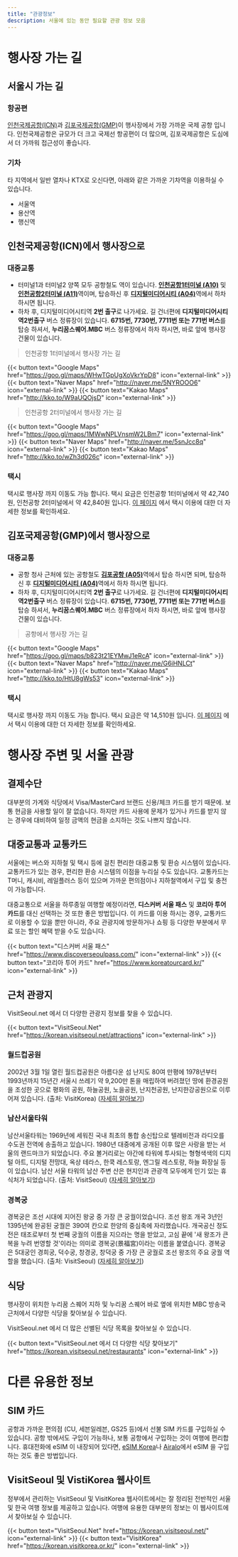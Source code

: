 ```yaml
---
title: "관광정보"
description: 서울에 있는 동안 필요할 관광 정보 모음
---
```


# 행사장 가는 길

## 서울시 가는 길

### 항공편

[인천국제공항(ICN)](https://www.airport.kr/)과 [김포국제공항(GMP)](https://www.airport.co.kr/gimpoeng/index.do)이 행사장에서 가장 가까운 국제 공항 입니다.
인천국제공항은 규모가 더 크고 국제선 항공편이 더 많으며, 김포국제공항은 도심에서 더 가까워 접근성이 좋습니다.

### 기차

타 지역에서 일반 열차나 KTX로 오신다면, 아래와 같은 가까운 기차역을 이용하실 수 있습니다.
- 서울역
- 용산역
- 행신역

## 인천국제공항(ICN)에서 행사장으로

### 대중교통

- 터미널1과 터미널2 양쪽 모두 공항철도 역이 있습니다. [**인천공항1터미널 (A10)**](https://www.arex.or.kr/station/info.do?stnCd=100&menuNo=MN201503300000000014&langCd=ko_KR&device=Normal) 및 [**인천공항2터미널 (A11)**](https://www.arex.or.kr/station/info.do?stnCd=110&menuNo=MN201801130000000001&langCd=ko_KR&device=Normal)역이며, 탑승하신 후 [**디지털미디어시티 (A04)**](https://www.arex.or.kr/station/info.do?stnCd=040&menuNo=MN201503300000000023&langCd=ko_KR&device=Normal)역에서 하차 하시면 됩니다.
- 하차 후, 디지털미디어시티역 **2번 출구**로 나가세요. 길 건너편에 **디지털미디어시티역2번출구** 버스 정류장이 있습니다. **6715번, 7730번, 7711번 또는 771번 버스**를 탑승 하셔서, **누리꿈스퀘어.MBC** 버스 정류장에서 하차 하시면, 바로 앞에 행사장 건물이 있습니다.

> 인천공항 1터미널에서 행사장 가는 길

{{< button text="Google Maps" href="https://goo.gl/maps/WHwTGpUgXoVkrYpD8" icon="external-link" >}}
{{< button text="Naver Maps" href="http://naver.me/5NYROOO6" icon="external-link" >}}
{{< button text="Kakao Maps" href="http://kko.to/W9aUQOjsD" icon="external-link" >}}

> 인천공항 2터미널에서 행사장 가는 길

{{< button text="Google Maps" href="https://goo.gl/maps/1MWwNPLVnsmW2LBm7" icon="external-link" >}}
{{< button text="Naver Maps" href="http://naver.me/5snJcc8q" icon="external-link" >}}
{{< button text="Kakao Maps" href="http://kko.to/wZh3d026c" icon="external-link" >}}

### 택시
택시로 행사장 까지 이동도 가능 합니다. 택시 요금은 인천공항 1터미널에서 약 42,740원, 인천공항 2터미널에서 약 42,840원 입니다. [이 페이지](https://www.airport.kr/ap/ko/tpt/pblcTptTaxi.do) 에서 택시 이용에 대한 더 자세한 정보를 확인하세요.

## 김포국제공항(GMP)에서 행사장으로

### 대중교통

- 공항 청사 근처에 있는 공항철도 [**김포공항 (A05)**](https://www.arex.or.kr/station/info.do?stnCd=050&menuNo=MN201503300000000022&langCd=en_US&device=Normal)역에서 탑승 하시면 되며, 탑승하신 후 [**디지털미디어시티 (A04)**](https://www.arex.or.kr/station/info.do?stnCd=040&menuNo=MN201503300000000023&langCd=ko_KR&device=Normal)역에서 하차 하시면 됩니다.
- 하차 후, 디지털미디어시티역 **2번 출구**로 나가세요. 길 건너편에 **디지털미디어시티역2번출구** 버스 정류장이 있습니다. **6715번, 7730번, 7711번 또는 771번 버스**를 탑승 하셔서, **누리꿈스퀘어.MBC** 버스 정류장에서 하차 하시면, 바로 앞에 행사장 건물이 있습니다.

> 공항에서 행사장 가는 길

{{< button text="Google Maps" href="https://goo.gl/maps/b823t21EYMwJ1eRcA" icon="external-link" >}}
{{< button text="Naver Maps" href="http://naver.me/G6iHNLCt" icon="external-link" >}}
{{< button text="Kakao Maps" href="http://kko.to/HtU8gWs53" icon="external-link" >}}

### 택시
택시로 행사장 까지 이동도 가능 합니다. 택시 요금은 약 14,510원 입니다. [이 페이지](https://www.airport.co.kr/gimpo/cms/frCon/index.do?MENU_ID=1290&CONTENTS_NO=5) 에서 택시 이용에 대한 더 자세한 정보를 확인하세요.

# 행사장 주변 및 서울 관광

## 결제수단
대부분의 가계와 식당에서 Visa/MasterCard 브랜드 신용/체크 카드를 받기 때문에. 보통 현금을 사용할 일이 잘 없습니다. 하지만 카드 사용에 문제가 있거나 카드를 받지 않는 경우에 대비하여 일정 금액의 현금을 소지하는 것도 나쁘지 않습니다.

## 대중교통과 교통카드
서울에는 버스와 지하철 및 택시 등에 걸친 편리한 대중교통 및 환승 시스템이 있습니다. 교통카드가 있는 경우, 편리한 환승 시스템의 이점을 누리실 수도 있습니다. 교통카드는 T머니, 캐시비, 레일플러스 등이 있으며 가까운 편의점이나 지하철역에서 구입 및 충전이 가능합니다.

대중교통으로 서울을 하루종일 여행할 예정이라면, **디스커버 서울 패스** 및 **코리아 투어 카드**를 대신 선택하는 것 또한 좋은 방법입니다. 이 카드를 이용 하시는 경우, 교통카드로 이용할 수 있을 뿐만 아니라, 주요 관광지에 방문하거나 쇼핑 등 다양한 부분에서 무료 또는 할인 혜택 받을 수도 있습니다.

{{< button text="디스커버 서울 패스" href="https://www.discoverseoulpass.com/" icon="external-link" >}}
{{< button text="코리아 투어 카드" href="https://www.koreatourcard.kr/" icon="external-link" >}}

## 근처 관광지

VisitSeoul.net 에서 더 다양한 관광지 정보를 찾을 수 있습니다.

{{< button text="VisitSeoul.Net" href="https://korean.visitseoul.net/attractions" icon="external-link" >}}

### 월드컵공원
2002년 3월 1일 열린 월드컵공원은 아름다운 섬 난지도 80여 만평에 1978년부터 1993년까지 15년간 서울시 쓰레기 약 9,200만 톤을 매립하여 버려졌던 땅에 환경공원을 조성한 곳으로 평화의 공원, 하늘공원, 노을공원, 난지천공원, 난지한강공원으로 이루어져 있습니다. (출처: VisitKorea) ([자세히 알아보기](https://korean.visitkorea.or.kr/detail/ms_detail.do?cotid=6a59bb86-f4d1-4e63-97e7-671479ca32a5&big_category=A02&mid_category=A0202&big_area=1))

### 남산서울타워
남산서울타워는 1969년에 세워진 국내 최초의 통합 송신탑으로 텔레비전과 라디오를 수도권 전역에 송출하고 있습니다. 1980년 대중에게 공개된 이후 많은 사랑을 받는 서울의 랜드마크가 되었습니다. 주요 볼거리로는 야간에 타워에 투사되는 형형색색의 디지털 아트, 디지털 전망대, 옥상 테라스, 한쿡 레스토랑, 엔그릴 레스토랑, 하늘 화장실 등이 있습니다. 남산 서울 타워의 남산 주변 산은 현지인과 관광객 모두에게 인기 있는 휴식처가 되었습니다. (출처: VisitSeoul) ([자세히 알아보기](https://korean.visitseoul.net/attractions/%EB%82%A8%EC%82%B0%EC%84%9C%EC%9A%B8%ED%83%80%EC%9B%8C_/36))

### 경복궁
경복궁은 조선 시대에 지어진 왕궁 중 가장 큰 궁궐이었습니다. 조선 왕조 개국 3년인 1395년에 완공된 궁궐은 390여 칸으로 한양의 중심축에 자리했습니다. 개국공신 정도전은 태조로부터 첫 번째 궁궐의 이름을 지으라는 명을 받았고, 고심 끝에 '새 왕조가 큰 복을 누려 번영할 것'이라는 의미로 경복궁(景福宮)이라는 이름을 붙였습니다. 경복궁은 5대궁인 경희궁, 덕수궁, 창경궁, 창덕궁 중 가장 큰 궁궐로 조선 왕조의 주요 궁궐 역할을 했습니다. (출처: VisitSeoul) ([자세히 알아보기](https://korean.visitseoul.net/attractions/%EA%B2%BD%EB%B3%B5%EA%B6%81_/72))

## 식당

행사장이 위치한 누리꿈 스퀘어 지하 및 누리꿈 스퀘어 바로 옆에 위치한 MBC 방송국 근처에서 다양한 식당을 찾아보실 수 있습니다.

VisitSeoul.net 에서 더 많은 선별된 식당 목록을 찾아보실 수 있습니다.

{{< button text="VisitSeoul.net 에서 더 다양한 식당 찾아보기" href="https://korean.visitseoul.net/restaurants" icon="external-link" >}}

# 다른 유용한 정보

## SIM 카드
공항과 가까운 편의점 (CU, 세븐일레븐, GS25 등)에서 선불 SIM 카드를 구입하실 수 있습니다. 공항 밖에서도 구입이 가능하나, 보통 공항에서 구입하는 것이 여행에 편리합니다. 휴대전화에 eSIM 이 내장되어 있다면, [eSIM Korea](https://esimkorea.net/)나 [Airalo](https://www.airalo.com/)에서 eSIM 을 구입하는 것도 좋은 방법입니다.

## VisitSeoul 및 VistiKorea 웹사이트

정부에서 관리하는 VisitSeoul 및 VisitKorea 웹사이트에서는 잘 정리된 전반적인 서울 및 한국 여행 정보를 제공하고 있습니다. 여행에 유용한 대부분의 정보는 이 웹사이트에서 찾아보실 수 있습니다.

{{< button text="VisitSeoul.Net" href="https://korean.visitseoul.net/" icon="external-link" >}}
{{< button text="VisitKorea" href="https://korean.visitkorea.or.kr/" icon="external-link" >}}